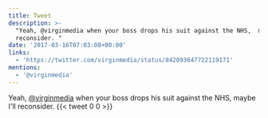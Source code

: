 ```yaml
---
title: Tweet
description: >-
  "Yeah, @virginmedia when your boss drops his suit against the NHS,  maybe I'll
  reconsider. "
date: '2017-03-16T07:03:08+00:00'
links:
  - 'https://twitter.com/virginmedia/status/842093647722119171'
mentions:
  - '@virginmedia'
---
```

Yeah, [@virginmedia](https://twitter.com/@virginmedia) when your boss drops his suit against the NHS,  maybe I'll reconsider. 
      {{< tweet 0 0 >}}
    
